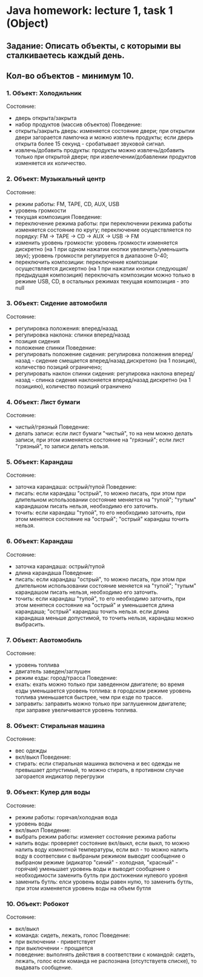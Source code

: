 # Java homework: lecture 1, task 1 (Object)

## Задание: Описать объекты, с которыми вы сталкиваетесь каждый день.
## Кол-во объектов - минимум 10.

### 1. Объект: Холодильник
  Состояние:
  - дверь открыта/закрыта
  - набор продуктов (массив объектов)
  Поведение:
  - открыть/закрыть дверь:
    изменяется состояние двери;
    при открытии двери загорается лампочка и можно извлечь продукты;
    если дверь открыта более 15 секунд - сробатывает звуковой сигнал.
  - извлечь/добавить продукты:
    продукты можно извлечь/добавить только при открытой двери;
    при извелечении/добавлении продуктов изменяется их количество.
    
### 2. Объект: Музыкальный центр
  Состояние:
  - режим работы: FM, TAPE, CD, AUX, USB
  - уровень громкости
  - текущая композиция
  Поведение:
  - переключение режима работы:
    при переключении режима работы изменяется состояние по кругу;
    переключение осуществляется по порядку: FM -> TAPE -> CD -> AUX -> USB -> FM   
  - изменить уровень громкости:
    уровень громкости изменяется дискретно (на 1 при одном нажатии кнопки увеличить/уменьшить звук);
    уровень громкости регулируется в диапазоне 0-40;
  - переключить композиции:
    переключение композиции осуществляется дискертно (на 1 при нажатии кнопки следующая/предыдущая композиция)
    переключать композиции можно только в режиме USB, CD, в остальных режимах текущая композиция - это null
  
### 3. Объект: Сидение автомобиля
  Состояние:
  - регулировка положения: вперед/назад
  - регулировка наклона: спинки вперед/назад
  - позиция сидения
  - положение спинки
  Поведение:
  - регулировать положение сидения:
    регулировка положения вперед/назад - сидение смещается вперед/назад дискретоно (на 1 позиция), количество позиций ограничено;
  - регулировать наклон спинки сидения:
    регулировка наклона вперед/назад - спинка сидения наклоняется вперед/назад дискретно (на 1 позицияю), количество позиций ограничено

### 4. Объект: Лист бумаги
  Состояние:
  - чистый/грязный
  Поведение:
  - делать записи:
    если лист бумаги "чистый", то на нем можно делать записи, при этом изменяется состояние на "грязный";
    если лист "грязный", то записи делать нельзя.
    
### 5. Объект: Карандаш
  Состояние:
  - заточка карандаша: острый/тупой
  Поведение:
  - писать:
    если карандаш "острый", то можно писать, при этом при длительном использовании состояние меняется на "тупой";
    "тупым" карандашом писать нельзя, необходимо его заточить.
  - точить:
    если карандаш "тупой", то его необходимо заточить, при этом менятеся состояние на "острый";
    "острый" карандаш точить нельзя.
    
### 6. Объект: Карандаш
  Состояние:
  - заточка карандаша: острый/тупой
  - длина карандаша
  Поведение:
  - писать:
    если карандаш "острый", то можно писать, при этом при длительном использовании состояние меняется на "тупой";
    "тупым" карандашом писать нельзя, необходимо его заточить.
  - точить:
    если карандаш "тупой", то его необходимо заточить, при этом менятеся состояние на "острый" и уменьшается длина карандаша;
    "острый" карандаш точить нельзя.
    если длина карандаша меньше допустимой, то точить нельзя, карандаш можно выбрасить.
    
### 7. Объект: Авотомобиль
  Состояние:
  - уровень топлива
  - двигатель заведен/заглушен
  - режим езды: город/трасса
  Поведение:
  - ехать:
    ехать можно только при заведенном двигателе;
    во время езды уменьшается уровень топлива: в городском режиме уровень топлива уменьшается быстрее, чем при езде по трассе.
  - заправить:
    заправить можно только при заглушенном двигателе;
    при заправке увеличивается уровень топлива.
    
### 8. Объект: Стиральная машина
  Состояние:
  - вес одежды
  - вкл/выкл
  Поведение:
  - стирать:
    если стиральная машинка включена и вес одежды не превышает допустимый, то можно стирать, в противном случае загорается индикатор перегрузки
    
### 9. Объект: Кулер для воды
  Состояние:
  - режим работы: горячая/холодная вода
  - уровень воды
  - вкл/выкл
    Поведение:
  - выбрать режим работы: изменяет состояние режима работы
  - налить воды:
    проверяет состояние вкл/выкл, если выкл, то можно налить воду комнотной температуры, если вкл - то можно налить воду в соответсвии с выбраным режимом
    выводит сообщение о выбраном режиме (идикатор "синий" - холодная, "красный" - горячая)
    уменьшает уровень воды и выводит сообщение о необходимости заменить бутль при достижении нулевого уровня
  - заменить бутль:
    елси уровень воды равен нулю, то заменить бутль, при этом изменяется уровень воды на объем бутля
    
 ### 10. Объект: Робокот
  Состояние:
  - вкл/выкл
  - команда: сидеть, лежать, голос
  Поведение:
  - при включении - приветствует
  - при выключении - прощается
  - поведение:
    выполнять действия в соответствии с командой: сидеть, лежать, голос
    если команда не распознана (отсутствуетв  списке), то выдавать сообщение.
